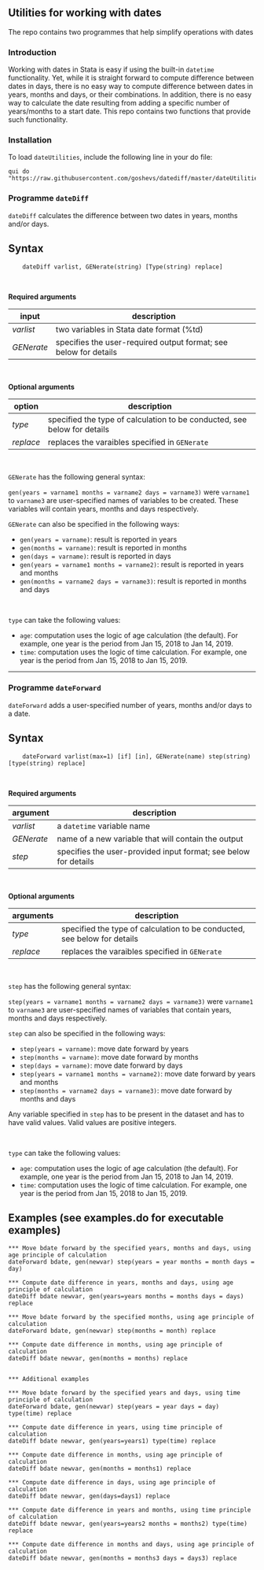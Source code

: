## Utilities for working with dates

The repo contains two programmes that help simplify operations with dates 

### Introduction

Working with dates in Stata is easy if using the built-in `datetime` functionality.
Yet, while it is straight forward to compute difference between dates in days, there is no easy way to compute
difference between dates in years, months and days, or their combinations. In addition, 
there is no easy way to calculate the date resulting from adding a specific number of years/months to a start date.
This repo contains two functions that provide such functionality.


### Installation

To load `dateUtilities`, include the following line in your do file:

```
qui do "https://raw.githubusercontent.com/goshevs/datediff/master/dateUtilities.ado"

```

### Programme `dateDiff`

`dateDiff` calculates the difference between two dates in years, months and/or days.


Syntax
---

```
	dateDiff varlist, GENerate(string) [Type(string) replace]
```
<br>

**Required arguments**


| input       | description            |
|-------------|------------------------|
| *varlist*   | two variables in Stata date format (%td) |
| *GENerate*  | specifies the user-required output format; see below for details |

<br>

**Optional arguments**


| option         | description            |
|----------------|------------------------|
| *type*         | specified the type of calculation to be conducted, see below for details |
| *replace*      | replaces the varaibles specified in `GENerate` |


<br>

`GENerate` has the following general syntax:

`gen(years = varname1 months = varname2 days = varname3)` were `varname1` to `varname3` are
user-specified names of variables to be created. These variables will contain years, months and days respectively.

`GENerate` can also be specified in the following ways:

- `gen(years = varname)`: result is reported in years
- `gen(months = varname)`: result is reported in months
- `gen(days = varname)`: result is reported in days
- `gen(years = varname1 months = varname2)`: result is reported in years and months
- `gen(months = varname2 days = varname3)`: result is reported in months and days

<br>

`type` can take the following values:

- `age`: computation uses the logic of age calculation (the default). For example, 
one year is the period from Jan 15, 2018 to Jan 14, 2019.
- `time`: computation uses the logic of time calculation. For example, 
one year is the period from Jan 15, 2018 to Jan 15, 2019.


-----

### Programme `dateForward`

`dateForward` adds a user-specified number of years, months and/or days to a date.


Syntax
---

```
	dateForward varlist(max=1) [if] [in], GENerate(name) step(string) [type(string) replace]
```
<br>

**Required arguments**


| argument    | description            |
|-------------|------------------------|
| *varlist*   | a `datetime` variable name|
| *GENerate*  | name of a new variable that will contain the output |
| *step*      | specifies the user-provided input format; see below for details  |

<br>

**Optional arguments**


| arguments      | description            |
|----------------|------------------------|
| *type*         | specified the type of calculation to be conducted, see below for details |
| *replace*      | replaces the varaibles specified in `GENerate` |


<br>


`step` has the following general syntax:

`step(years = varname1 months = varname2 days = varname3)` were `varname1` to `varname3` are
user-specified names of variables that contain years, months and days respectively. 

`step` can also be specified in the following ways:

- `step(years = varname)`: move date forward by years
- `step(months = varname)`: move date forward by months
- `step(days = varname)`: move date forward by days
- `step(years = varname1 months = varname2)`: move date forward by years and months
- `step(months = varname2 days = varname3)`: move date forward by months and days

Any variable specified in `step` has to be present in the dataset and has to have valid values. 
Valid values are positive integers.

<br>

`type` can take the following values:

- `age`: computation uses the logic of age calculation (the default). For example, 
one year is the period from Jan 15, 2018 to Jan 14, 2019.
- `time`: computation uses the logic of time calculation. For example, 
one year is the period from Jan 15, 2018 to Jan 15, 2019.



Examples (see examples.do for executable examples)
---

```
*** Move bdate forward by the specified years, months and days, using age principle of calculation
dateForward bdate, gen(newvar) step(years = year months = month days = day)

*** Compute date difference in years, months and days, using age principle of calculation
dateDiff bdate newvar, gen(years=years months = months days = days) replace

*** Move bdate forward by the specified months, using age principle of calculation
dateForward bdate, gen(newvar) step(months = month) replace 

*** Compute date difference in months, using age principle of calculation
dateDiff bdate newvar, gen(months = months) replace


*** Additional examples

*** Move bdate forward by the specified years and days, using time principle of calculation
dateForward bdate, gen(newvar) step(years = year days = day) type(time) replace

*** Compute date difference in years, using time principle of calculation
dateDiff bdate newvar, gen(years=years1) type(time) replace
 
*** Compute date difference in months, using age principle of calculation
dateDiff bdate newvar, gen(months = months1) replace

*** Compute date difference in days, using age principle of calculation
dateDiff bdate newvar, gen(days=days1) replace

*** Compute date difference in years and months, using time principle of calculation
dateDiff bdate newvar, gen(years=years2 months = months2) type(time) replace

*** Compute date difference in months and days, using age principle of calculation
dateDiff bdate newvar, gen(months = months3 days = days3) replace
```
